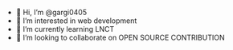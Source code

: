 - 👋 Hi, I’m @gargi0405
- 👀 I’m interested in web development
- 🌱 I’m currently learning LNCT
- 💞️ I’m looking to collaborate on OPEN SOURCE CONTRIBUTION 

<!---
gargi0405/gargi0405 is a ✨ special ✨ repository because its `README.md` (this file) appears on your GitHub profile.
You can click the Preview link to take a look at your changes.
--->

